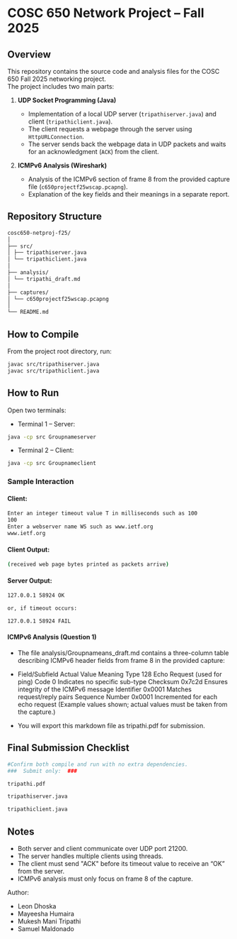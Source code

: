 # COSC 650 Network Project – Fall 2025

## Overview
This repository contains the source code and analysis files for the COSC 650 Fall 2025 networking project.  
The project includes two main parts:

1. **UDP Socket Programming (Java)**  
   - Implementation of a local UDP server (`tripathiserver.java`) and client (`tripathiclient.java`).
   - The client requests a webpage through the server using `HttpURLConnection`.
   - The server sends back the webpage data in UDP packets and waits for an acknowledgment (`ACK`) from the client.

2. **ICMPv6 Analysis (Wireshark)**  
   - Analysis of the ICMPv6 section of frame 8 from the provided capture file (`c650projectf25wscap.pcapng`).
   - Explanation of the key fields and their meanings in a separate report.


## Repository Structure

```bash
cosc650-netproj-f25/
│
├── src/
│ ├── tripathiserver.java
│ └── tripathiclient.java
│
├── analysis/
│ └── tripathi_draft.md
│
├── captures/
│ └── c650projectf25wscap.pcapng
│
└── README.md

```

## How to Compile

From the project root directory, run:

```bash
javac src/tripathiserver.java
javac src/tripathiclient.java

```
## How to Run

Open two terminals:

- Terminal 1 – Server:

```bash
java -cp src Groupnameserver
```

- Terminal 2 – Client:

```bash
java -cp src Groupnameclient
```

### Sample Interaction

#### Client:
```bash
Enter an integer timeout value T in milliseconds such as 100
100
Enter a webserver name WS such as www.ietf.org
www.ietf.org
```

#### Client Output:
```bash
(received web page bytes printed as packets arrive)
```

#### Server Output:
```bash
127.0.0.1 58924 OK

or, if timeout occurs:

127.0.0.1 58924 FAIL
```

#### ICMPv6 Analysis (Question 1)

- The file analysis/Groupnameans_draft.md contains a three-column table describing ICMPv6 header fields from frame 8 in the provided capture:

- Field/Subfield	Actual Value	Meaning
Type	128	Echo Request (used for ping)
Code	0	Indicates no specific sub-type
Checksum	0x7c2d	Ensures integrity of the ICMPv6 message
Identifier	0x0001	Matches request/reply pairs
Sequence Number	0x0001	Incremented for each echo request
(Example values shown; actual values must be taken from the capture.)

- You will export this markdown file as tripathi.pdf for submission.

## Final Submission Checklist
```bash
#Confirm both compile and run with no extra dependencies. 
###  Submit only:  ###

tripathi.pdf

tripathiserver.java

tripathiclient.java

```

## Notes

- Both server and client communicate over UDP port 21200.
- The server handles multiple clients using threads.
- The client must send "ACK" before its timeout value to receive an “OK” from the server.
- ICMPv6 analysis must only focus on frame 8 of the capture.


Author:
- Leon Dhoska
- Mayeesha Humaira
- Mukesh Mani Tripathi
- Samuel Maldonado